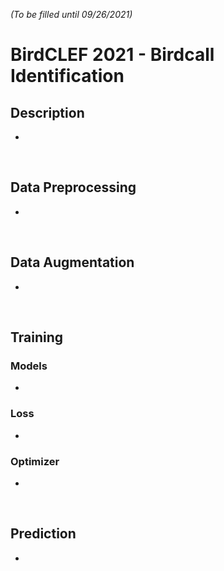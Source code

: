 *(To be filled until 09/26/2021)*

# BirdCLEF 2021 - Birdcall Identification

## Description
- 

&nbsp;

## Data Preprocessing

- 

&nbsp; 

## Data Augmentation

- 

&nbsp; 

## Training

### Models
- 

### Loss
- 

### Optimizer
- 

&nbsp; 

## Prediction
- 

